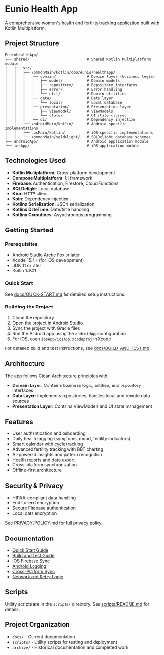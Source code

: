 # Eunio Health App

A comprehensive women's health and fertility tracking application built with Kotlin Multiplatform.

## Project Structure

```
EunioHealthApp/
├── shared/                          # Shared Kotlin Multiplatform module
│   ├── src/
│   │   ├── commonMain/kotlin/com/eunio/healthapp/
│   │   │   ├── domain/              # Domain layer (business logic)
│   │   │   │   ├── model/           # Domain models
│   │   │   │   ├── repository/      # Repository interfaces
│   │   │   │   ├── error/           # Error handling
│   │   │   │   └── util/            # Domain utilities
│   │   │   ├── data/                # Data layer
│   │   │   │   └── local/           # Local database
│   │   │   ├── presentation/        # Presentation layer
│   │   │   │   ├── viewmodel/       # ViewModels
│   │   │   │   └── state/           # UI state classes
│   │   │   └── di/                  # Dependency injection
│   │   ├── androidMain/kotlin/      # Android-specific implementations
│   │   ├── iosMain/kotlin/          # iOS-specific implementations
│   │   └── commonMain/sqldelight/   # SQLDelight database schemas
├── androidApp/                      # Android application module
└── iosApp/                          # iOS application module
```

## Technologies Used

- **Kotlin Multiplatform**: Cross-platform development
- **Compose Multiplatform**: UI framework
- **Firebase**: Authentication, Firestore, Cloud Functions
- **SQLDelight**: Local database
- **Ktor**: HTTP client
- **Koin**: Dependency injection
- **Kotlinx Serialization**: JSON serialization
- **Kotlinx DateTime**: Date/time handling
- **Kotlinx Coroutines**: Asynchronous programming

## Getting Started

### Prerequisites

- Android Studio Arctic Fox or later
- Xcode 15.4+ (for iOS development)
- JDK 11 or later
- Kotlin 1.9.21

### Quick Start

See [docs/QUICK-START.md](docs/QUICK-START.md) for detailed setup instructions.

### Building the Project

1. Clone the repository
2. Open the project in Android Studio
3. Sync the project with Gradle files
4. Run the Android app using the `androidApp` configuration
5. For iOS, open `iosApp/iosApp.xcodeproj` in Xcode

For detailed build and test instructions, see [docs/BUILD-AND-TEST.md](docs/BUILD-AND-TEST.md).

## Architecture

The app follows Clean Architecture principles with:

- **Domain Layer**: Contains business logic, entities, and repository interfaces
- **Data Layer**: Implements repositories, handles local and remote data sources
- **Presentation Layer**: Contains ViewModels and UI state management

## Features

- User authentication and onboarding
- Daily health logging (symptoms, mood, fertility indicators)
- Smart calendar with cycle tracking
- Advanced fertility tracking with BBT charting
- AI-powered insights and pattern recognition
- Health reports and data export
- Cross-platform synchronization
- Offline-first architecture

## Security & Privacy

- HIPAA-compliant data handling
- End-to-end encryption
- Secure Firebase authentication
- Local data encryption

See [PRIVACY_POLICY.md](PRIVACY_POLICY.md) for full privacy policy.

## Documentation

- [Quick Start Guide](docs/QUICK-START.md)
- [Build and Test Guide](docs/BUILD-AND-TEST.md)
- [iOS Firebase Sync](docs/IOS-FIREBASE-SYNC.md)
- [Android Logging](docs/ANDROID-LOGGING.md)
- [Cross-Platform Sync](docs/CROSS-PLATFORM-SYNC-GUIDE.md)
- [Network and Retry Logic](docs/NETWORK-AND-RETRY.md)

## Scripts

Utility scripts are in the `scripts/` directory. See [scripts/README.md](scripts/README.md) for details.

## Project Organization

- `docs/` - Current documentation
- `scripts/` - Utility scripts for testing and deployment
- `archive/` - Historical documentation and completed work